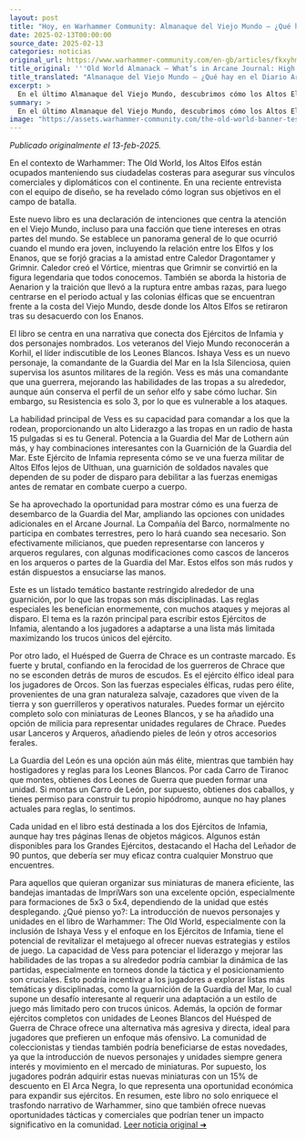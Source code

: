 ```yaml
---
layout: post
title: "Hoy, en Warhammer Community: Almanaque del Viejo Mundo – ¿Qué hay en el Diario Arcano: Reinos de los Altos Elfos? - Comunidad Warhammer"
date: 2025-02-13T00:00:00
source_date: 2025-02-13
categories: noticias
original_url: https://www.warhammer-community.com/en-gb/articles/fkxyhmsz/old-world-almanack-whats-in-arcane-journal-high-elf-realms/
title_original: '''Old World Almanack – What’s in Arcane Journal: High Elf Realms? - Warhammer Community'''
title_translated: "Almanaque del Viejo Mundo – ¿Qué hay en el Diario Arcano: Reinos de los Altos Elfos? - Comunidad Warhammer"
excerpt: >
  En el último Almanaque del Viejo Mundo, descubrimos cómo los Altos Elfos mantienen sus fortalezas costeras para asegurar sus vínculos comerciales y diplomáticos. Este libro es una declaración de intenciones que nos sumerge en la historia de los Elfos y su relación con los Enanos, desde la creación del Vórtice por Caledor hasta las actuales colonias élficas. Con personajes icónicos como Korhil y nuevos como Ishaya Vess, comandante de la Guardia del Mar, los jugadores podrán explorar estrategias únicas y emocionantes en el campo de batalla. Además, el Diario Arcano amplía las opciones con unidades adicionales, ofreciendo una experiencia de juego rica y temática.
summary: >
  En el último Almanaque del Viejo Mundo, descubrimos cómo los Altos Elfos mantienen sus fortalezas costeras para asegurar sus vínculos comerciales y diplomáticos. Este libro es una declaración de intenciones que nos sumerge en la historia de los Elfos y su relación con los Enanos, desde la creación del Vórtice por Caledor hasta las actuales colonias élficas. Con personajes icónicos como Korhil y nuevos como Ishaya Vess, comandante de la Guardia del Mar, los jugadores podrán explorar estrategias únicas y emocionantes en el campo de batalla. Además, el Diario Arcano amplía las opciones con unidades adicionales, ofreciendo una experiencia de juego rica y temática.
image: "https://assets.warhammer-community.com/the-old-world-banner-test.jpg"
---
```


*Publicado originalmente el 13-feb-2025.*

En el contexto de Warhammer: The Old World, los Altos Elfos están ocupados manteniendo sus ciudadelas costeras para asegurar sus vínculos comerciales y diplomáticos con el continente. En una reciente entrevista con el equipo de diseño, se ha revelado cómo logran sus objetivos en el campo de batalla.

Este nuevo libro es una declaración de intenciones que centra la atención en el Viejo Mundo, incluso para una facción que tiene intereses en otras partes del mundo. Se establece un panorama general de lo que ocurrió cuando el mundo era joven, incluyendo la relación entre los Elfos y los Enanos, que se forjó gracias a la amistad entre Caledor Dragontamer y Grimnir. Caledor creó el Vórtice, mientras que Grimnir se convirtió en la figura legendaria que todos conocemos. También se aborda la historia de Aenarion y la traición que llevó a la ruptura entre ambas razas, para luego centrarse en el periodo actual y las colonias élficas que se encuentran frente a la costa del Viejo Mundo, desde donde los Altos Elfos se retiraron tras su desacuerdo con los Enanos.

El libro se centra en una narrativa que conecta dos Ejércitos de Infamia y dos personajes nombrados. Los veteranos del Viejo Mundo reconocerán a Korhil, el líder indiscutible de los Leones Blancos. Ishaya Vess es un nuevo personaje, la comandante de la Guardia del Mar en la Isla Silenciosa, quien supervisa los asuntos militares de la región. Vess es más una comandante que una guerrera, mejorando las habilidades de las tropas a su alrededor, aunque aún conserva el perfil de un señor elfo y sabe cómo luchar. Sin embargo, su Resistencia es solo 3, por lo que es vulnerable a los ataques.

La habilidad principal de Vess es su capacidad para comandar a los que la rodean, proporcionando un alto Liderazgo a las tropas en un radio de hasta 15 pulgadas si es tu General. Potencia a la Guardia del Mar de Lothern aún más, y hay combinaciones interesantes con la Guarnición de la Guardia del Mar. Este Ejército de Infamia representa cómo se ve una fuerza militar de Altos Elfos lejos de Ulthuan, una guarnición de soldados navales que dependen de su poder de disparo para debilitar a las fuerzas enemigas antes de rematar en combate cuerpo a cuerpo.

Se ha aprovechado la oportunidad para mostrar cómo es una fuerza de desembarco de la Guardia del Mar, ampliando las opciones con unidades adicionales en el Arcane Journal. La Compañía del Barco, normalmente no participa en combates terrestres, pero lo hará cuando sea necesario. Son efectivamente milicianos, que pueden representarse con lanceros y arqueros regulares, con algunas modificaciones como cascos de lanceros en los arqueros o partes de la Guardia del Mar. Estos elfos son más rudos y están dispuestos a ensuciarse las manos.

Este es un listado temático bastante restringido alrededor de una guarnición, por lo que las tropas son más disciplinadas. Las reglas especiales les benefician enormemente, con muchos ataques y mejoras al disparo. El tema es la razón principal para escribir estos Ejércitos de Infamia, alentando a los jugadores a adaptarse a una lista más limitada maximizando los trucos únicos del ejército.

Por otro lado, el Huésped de Guerra de Chrace es un contraste marcado. Es fuerte y brutal, confiando en la ferocidad de los guerreros de Chrace que no se esconden detrás de muros de escudos. Es el ejército élfico ideal para los jugadores de Orcos. Son las fuerzas especiales élficas, rudas pero élite, provenientes de una gran naturaleza salvaje, cazadores que viven de la tierra y son guerrilleros y operativos naturales. Puedes formar un ejército completo solo con miniaturas de Leones Blancos, y se ha añadido una opción de milicia para representar unidades regulares de Chrace. Puedes usar Lanceros y Arqueros, añadiendo pieles de león y otros accesorios ferales.

La Guardia del León es una opción aún más élite, mientras que también hay hostigadores y reglas para los Leones Blancos. Por cada Carro de Tiranoc que montes, obtienes dos Leones de Guerra que pueden formar una unidad. Si montas un Carro de León, por supuesto, obtienes dos caballos, y tienes permiso para construir tu propio hipódromo, aunque no hay planes actuales para reglas, lo sentimos.

Cada unidad en el libro está destinada a los dos Ejércitos de Infamia, aunque hay tres páginas llenas de objetos mágicos. Algunos están disponibles para los Grandes Ejércitos, destacando el Hacha del Leñador de 90 puntos, que debería ser muy eficaz contra cualquier Monstruo que encuentres.

Para aquellos que quieran organizar sus miniaturas de manera eficiente, las bandejas imantadas de ImpriWars son una excelente opción, especialmente para formaciones de 5x3 o 5x4, dependiendo de la unidad que estés desplegando.
¿Qué pienso yo?: La introducción de nuevos personajes y unidades en el libro de Warhammer: The Old World, especialmente con la inclusión de Ishaya Vess y el enfoque en los Ejércitos de Infamia, tiene el potencial de revitalizar el metajuego al ofrecer nuevas estrategias y estilos de juego. La capacidad de Vess para potenciar el liderazgo y mejorar las habilidades de las tropas a su alrededor podría cambiar la dinámica de las partidas, especialmente en torneos donde la táctica y el posicionamiento son cruciales. Esto podría incentivar a los jugadores a explorar listas más temáticas y disciplinadas, como la guarnición de la Guardia del Mar, lo cual supone un desafío interesante al requerir una adaptación a un estilo de juego más limitado pero con trucos únicos. Además, la opción de formar ejércitos completos con unidades de Leones Blancos del Huésped de Guerra de Chrace ofrece una alternativa más agresiva y directa, ideal para jugadores que prefieren un enfoque más ofensivo. La comunidad de coleccionistas y tiendas también podría beneficiarse de estas novedades, ya que la introducción de nuevos personajes y unidades siempre genera interés y movimiento en el mercado de miniaturas. Por supuesto, los jugadores podrán adquirir estas nuevas miniaturas con un 15% de descuento en El Arca Negra, lo que representa una oportunidad económica para expandir sus ejércitos. En resumen, este libro no solo enriquece el trasfondo narrativo de Warhammer, sino que también ofrece nuevas oportunidades tácticas y comerciales que podrían tener un impacto significativo en la comunidad.
[Leer noticia original ➜](https://www.warhammer-community.com/en-gb/articles/fkxyhmsz/old-world-almanack-whats-in-arcane-journal-high-elf-realms/)
